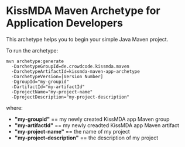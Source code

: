KissMDA Maven Archetype for Application Developers
==================================================
This archetype helps you to begin your simple Java Maven project.

To run the archetype:

```
mvn archetype:generate 
  -DarchetypeGroupId=de.crowdcode.kissmda.maven 
  -DarchetypeArtifactId=kissmda-maven-app-archetype 
  -DarchetypeVersion=[Version Number] 
  -DgroupId="my-groupid" 
  -DartifactId="my-artifactId"
  -DprojectName="my-project-name"
  -DprojectDescription="my-project-description"
```
  
where:
 * **"my-groupid"** == my newly created KissMDA app Maven group
 * **"my-artifactId"** == my newly creadted KissMDA app Maven artifact
 * **"my-project-name"** == the name of my project
 * **"my-project-description"** == the description of my project
